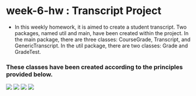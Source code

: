 # week-6-hw : Transcript Project

- In this weekly homework, it is aimed to create a student transcript. Two packages, named util and main, have been created within the project.
In the main package, there are three classes: CourseGrade, Transcript, and GenericTranscript. In the util package, there are two classes: Grade and GradeTest.

### These classes have been created according to the principles provided below.

 ![](../TranscriptProject/assets/HW3_page-0001.jpg)
 ![](../TranscriptProject/assets/HW3_page-0002.jpg)
 ![](../TranscriptProject/assets/HW3_page-0003.jpg)
 ![](../TranscriptProject/assets/HW3_page-0004.jpg)